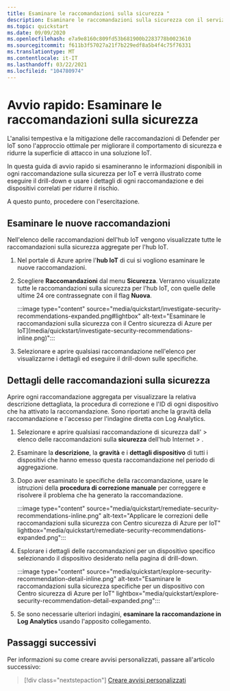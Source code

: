 ```yaml
---
title: Esaminare le raccomandazioni sulla sicurezza "
description: Esaminare le raccomandazioni sulla sicurezza con il servizio di sicurezza Defender per IoT.
ms.topic: quickstart
ms.date: 09/09/2020
ms.openlocfilehash: e7a9e8160c809fd53b681900b2283778b0023610
ms.sourcegitcommit: f611b3f57027a21f7b229edf8a5b4f4c75f76331
ms.translationtype: MT
ms.contentlocale: it-IT
ms.lasthandoff: 03/22/2021
ms.locfileid: "104780974"
---
```

# <a name="quickstart-investigate-security-recommendations"></a>Avvio rapido: Esaminare le raccomandazioni sulla sicurezza


L'analisi tempestiva e la mitigazione delle raccomandazioni di Defender per IoT sono l'approccio ottimale per migliorare il comportamento di sicurezza e ridurre la superficie di attacco in una soluzione IoT.

In questa guida di avvio rapido si esamineranno le informazioni disponibili in ogni raccomandazione sulla sicurezza per IoT e verrà illustrato come eseguire il drill-down e usare i dettagli di ogni raccomandazione e dei dispositivi correlati per ridurre il rischio.

A questo punto, procedere con l'esercitazione.

## <a name="investigate-new-recommendations"></a>Esaminare le nuove raccomandazioni

Nell'elenco delle raccomandazioni dell'hub IoT vengono visualizzate tutte le raccomandazioni sulla sicurezza aggregate per l'hub IoT.

1.  Nel portale di Azure aprire l'**hub IoT** di cui si vogliono esaminare le nuove raccomandazioni.

1.  Scegliere **Raccomandazioni** dal menu **Sicurezza**. Verranno visualizzate tutte le raccomandazioni sulla sicurezza per l'hub IoT, con quelle delle ultime 24 ore contrassegnate con il flag **Nuova**. 

    :::image type="content" source="media/quickstart/investigate-security-recommendations-expanded.png#lightbox" alt-text="Esaminare le raccomandazioni sulla sicurezza con il Centro sicurezza di Azure per IoT](media/quickstart/investigate-security-recommendations-inline.png)":::


1.  Selezionare e aprire qualsiasi raccomandazione nell'elenco per visualizzarne i dettagli ed eseguire il drill-down sulle specifiche.

## <a name="security-recommendation-details"></a>Dettagli delle raccomandazioni sulla sicurezza

Aprire ogni raccomandazione aggregata per visualizzare la relativa descrizione dettagliata, la procedura di correzione e l'ID di ogni dispositivo che ha attivato la raccomandazione. Sono riportati anche la gravità della raccomandazione e l'accesso per l'indagine diretta con Log Analytics.

1.  Selezionare e aprire qualsiasi raccomandazione di sicurezza dall'   >  elenco delle raccomandazioni sulla **sicurezza** dell'hub Internet  >   .

1.  Esaminare la **descrizione**, la **gravità** e i **dettagli dispositivo** di tutti i dispositivi che hanno emesso questa raccomandazione nel periodo di aggregazione. 

1.  Dopo aver esaminato le specifiche della raccomandazione, usare le istruzioni della **procedura di correzione manuale** per correggere e risolvere il problema che ha generato la raccomandazione. 

    :::image type="content" source="media/quickstart/remediate-security-recommendations-inline.png" alt-text="Applicare le correzioni delle raccomandazioni sulla sicurezza con Centro sicurezza di Azure per IoT" lightbox="media/quickstart/remediate-security-recommendations-expanded.png":::

1.  Esplorare i dettagli delle raccomandazioni per un dispositivo specifico selezionando il dispositivo desiderato nella pagina di drill-down.

    :::image type="content" source="media/quickstart/explore-security-recommendation-detail-inline.png" alt-text="Esaminare le raccomandazioni sulla sicurezza specifiche per un dispositivo con Centro sicurezza di Azure per IoT" lightbox="media/quickstart/explore-security-recommendation-detail-expanded.png":::

1.  Se sono necessarie ulteriori indagini, **esaminare la raccomandazione in Log Analytics** usando l'apposito collegamento. 

## <a name="next-steps"></a>Passaggi successivi

Per informazioni su come creare avvisi personalizzati, passare all'articolo successivo:

> [!div class="nextstepaction"]
> [Creare avvisi personalizzati](quickstart-create-custom-alerts.md)
